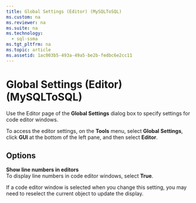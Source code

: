 ```yaml
---
title: Global Settings (Editor) (MySQLToSQL)
ms.custom: na
ms.reviewer: na
ms.suite: na
ms.technology: 
  - sql-ssma
ms.tgt_pltfrm: na
ms.topic: article
ms.assetid: 1ac003b5-493a-49a5-be2b-fedbc6e2cc11
---
```

# Global Settings (Editor) (MySQLToSQL)
Use the Editor page of the **Global Settings** dialog box to specify settings for code editor windows.  
  
To access the editor settings, on the **Tools** menu, select **Global Settings**, click **GUI** at the bottom of the left pane, and then select **Editor**.  
  
## Options  
**Show line numbers in editors**  
To display line numbers in code editor windows, select **True**.  
  
If a code editor window is selected when you change this setting, you may need to reselect the current object to update the display.  
  

